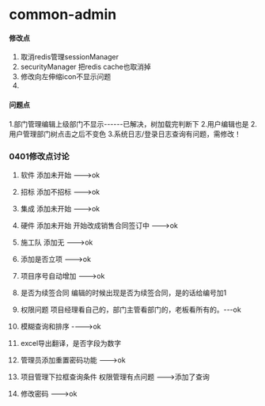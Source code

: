 # common-admin

#### 修改点
1. 取消redis管理sessionManager
2. securityManager 把redis cache也取消掉
3. 修改向左伸缩icon不显示问题
4. 



#### 问题点

1.部门管理编辑上级部门不显示------已解决，树加载完判断下
2.用户编辑也是
2.用户管理部门树点击之后不变色
3.系统日志/登录日志查询有问题，需修改！


### 0401修改点讨论
1. 软件 添加未开始 --->ok
2. 招标 添加不招标 --->ok
3. 集成 添加未开始 --->ok
4. 硬件 添加未开始 开始改成销售合同签订中 --->ok
5. 施工队 添加无 --->ok
6. 添加是否立项 --->ok
7. 项目序号自动增加 --->ok
9. 是否为续签合同  编辑的时候出现是否为续签合同，是的话给编号加1

7. 权限问题  项目经理看自己的，部门主管看部门的，老板看所有的。---ok
8. 模糊查询和排序    ---->ok
9. excel导出翻译，是否字段为数字


10. 管理员添加重置密码功能 --->ok

11. 项目管理下拉框查询条件 权限管理有点问题  --->添加了查询

12. 修改密码   --->ok